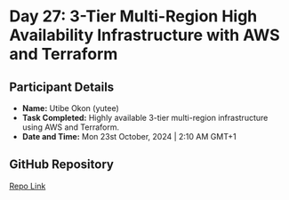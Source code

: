 # Day 27: 3-Tier Multi-Region High Availability Infrastructure with AWS and Terraform
## Participant Details

- **Name:** Utibe Okon (yutee)
- **Task Completed:** Highly available 3-tier multi-region infrastructure using AWS and Terraform.
- **Date and Time:** Mon 23st October, 2024 | 2:10 AM GMT+1

## GitHub Repository
[Repo Link](https://github.com/yutee/aws-projects/tree/main/03-3tier-architecture)